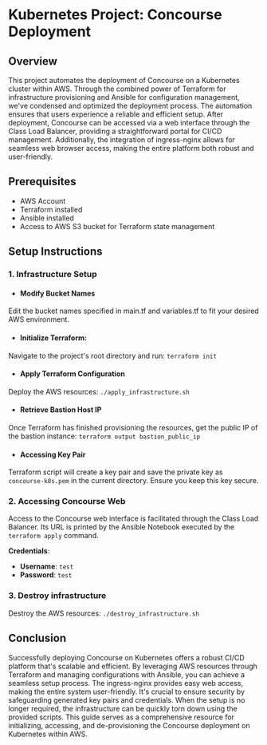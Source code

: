 # Kubernetes Project: Concourse Deployment

## Overview
This project automates the deployment of Concourse on a Kubernetes cluster within AWS. Through the combined power of Terraform for infrastructure provisioning and Ansible for configuration management, we've condensed and optimized the deployment process. The automation ensures that users experience a reliable and efficient setup. After deployment, Concourse can be accessed via a web interface through the Class Load Balancer, providing a straightforward portal for CI/CD management. Additionally, the integration of ingress-nginx allows for seamless web browser access, making the entire platform both robust and user-friendly.

## Prerequisites
- AWS Account
- Terraform installed
- Ansible installed
- Access to AWS S3 bucket for Terraform state management

## Setup Instructions
### 1. Infrastructure Setup
- #### Modify Bucket Names
Edit the bucket names specified in main.tf and variables.tf to fit your desired AWS environment.

- #### Initialize Terraform:
Navigate to the project's root directory and run:
`terraform init`

- #### Apply Terraform Configuration
Deploy the AWS resources:
`./apply_infrastructure.sh`

- #### Retrieve Bastion Host IP
Once Terraform has finished provisioning the resources, get the public IP of the bastion instance:
`terraform output bastion_public_ip`

- #### Accessing Key Pair
Terraform script will create a key pair and save the private key as `concourse-k8s.pem` in the current directory. Ensure you keep this key secure.

### 2. Accessing Concourse Web
Access to the Concourse web interface is facilitated through the Class Load Balancer. Its URL is printed by the Ansible Notebook executed by the `terraform apply` command.

**Credentials**:

-   **Username**: `test`
-   **Password**: `test`

### 3. Destroy infrastructure
Destroy the AWS resources:
`./destroy_infrastructure.sh`

  ## Conclusion
Successfully deploying Concourse on Kubernetes offers a robust CI/CD platform that's scalable and efficient. By leveraging AWS resources through Terraform and managing configurations with Ansible, you can achieve a seamless setup process. The ingress-nginx provides easy web access, making the entire system user-friendly. It's crucial to ensure security by safeguarding generated key pairs and credentials. When the setup is no longer required, the infrastructure can be quickly torn down using the provided scripts. This guide serves as a comprehensive resource for initializing, accessing, and de-provisioning the Concourse deployment on Kubernetes within AWS.
